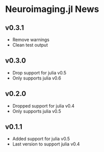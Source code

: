 # Neuroimaging.jl News

## v0.3.1
* Remove warnings 
* Clean test output

## v0.3.0
* Drop support for julia v0.5
* Only supports julia v0.6

## v0.2.0

* Dropped support for julia v0.4
* Only supports julia v0.5

## v0.1.1

* Added support for julia v0.5
* Last version to support julia v0.4
